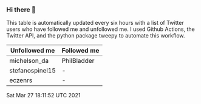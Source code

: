 ### Hi there 👋

This table is automatically updated every six hours with a list of Twitter users who have followed me and unfollowed me. I used Github Actions, the Twitter API, and the python package tweepy to automate this workflow.

| Unfollowed me |  Followed me |
| --- | --- |
|michelson_da|PhilBladder|
|stefanospinel15|-|
|eczenrs|-|
Sat Mar 27 18:11:52 UTC 2021
